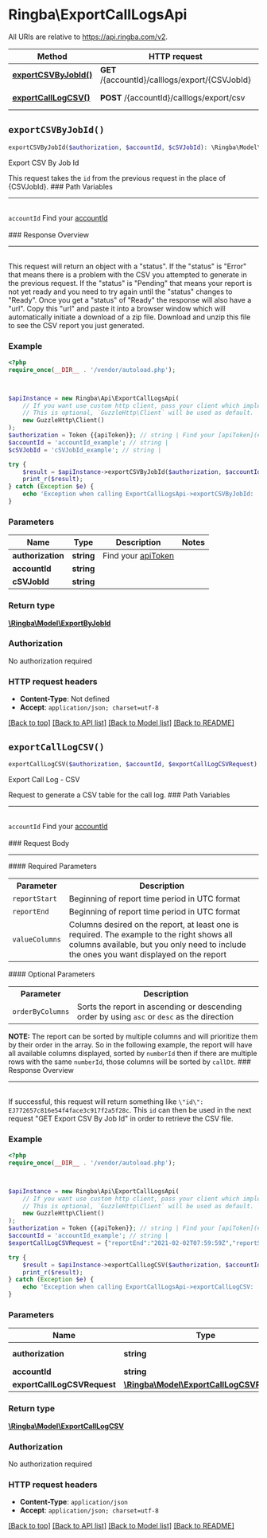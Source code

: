 # Ringba\ExportCallLogsApi

All URIs are relative to https://api.ringba.com/v2.

Method | HTTP request | Description
------------- | ------------- | -------------
[**exportCSVByJobId()**](ExportCallLogsApi.md#exportCSVByJobId) | **GET** /{accountId}/calllogs/export/{CSVJobId} | Export CSV By Job Id
[**exportCallLogCSV()**](ExportCallLogsApi.md#exportCallLogCSV) | **POST** /{accountId}/calllogs/export/csv | Export Call Log - CSV


## `exportCSVByJobId()`

```php
exportCSVByJobId($authorization, $accountId, $cSVJobId): \Ringba\Model\ExportByJobId
```

Export CSV By Job Id

This request takes the `id` from the previous request in the place of {CSVJobId}.   ### Path Variables <hr> <br>  ``accountId`` Find your [accountId](#get-your-account-information) <br> <br>  ### Response Overview <hr> <br>  This request will return an object with a \"status\". If the \"status\" is \"Error\" that means there is a problem with the CSV you attempted to generate in the previous request. If the \"status\" is \"Pending\" that means your report is not yet ready and you need to try again until the \"status\" changes to \"Ready\". Once you get a \"status\" of \"Ready\" the response will also have a \"url\". Copy this \"url\" and paste it into a browser window which will automatically initiate a download of a zip file. Download and unzip this file to see the CSV report you just generated.

### Example

```php
<?php
require_once(__DIR__ . '/vendor/autoload.php');



$apiInstance = new Ringba\Api\ExportCallLogsApi(
    // If you want use custom http client, pass your client which implements `GuzzleHttp\ClientInterface`.
    // This is optional, `GuzzleHttp\Client` will be used as default.
    new GuzzleHttp\Client()
);
$authorization = Token {{apiToken}}; // string | Find your [apiToken](#get-or-create-api-token)
$accountId = 'accountId_example'; // string | 
$cSVJobId = 'cSVJobId_example'; // string | 

try {
    $result = $apiInstance->exportCSVByJobId($authorization, $accountId, $cSVJobId);
    print_r($result);
} catch (Exception $e) {
    echo 'Exception when calling ExportCallLogsApi->exportCSVByJobId: ', $e->getMessage(), PHP_EOL;
}
```

### Parameters

Name | Type | Description  | Notes
------------- | ------------- | ------------- | -------------
 **authorization** | **string**| Find your [apiToken](#get-or-create-api-token) |
 **accountId** | **string**|  |
 **cSVJobId** | **string**|  |

### Return type

[**\Ringba\Model\ExportByJobId**](../Model/ExportByJobId.md)

### Authorization

No authorization required

### HTTP request headers

- **Content-Type**: Not defined
- **Accept**: `application/json; charset=utf-8`

[[Back to top]](#) [[Back to API list]](../../README.md#endpoints)
[[Back to Model list]](../../README.md#models)
[[Back to README]](../../README.md)

## `exportCallLogCSV()`

```php
exportCallLogCSV($authorization, $accountId, $exportCallLogCSVRequest): \Ringba\Model\ExportCallLogCSV
```

Export Call Log - CSV

Request to generate a CSV table for the call log.   ### Path Variables <hr> <br>  ``accountId`` Find your [accountId](#get-your-account-information) <br> <br>  ### Request Body <hr>  #### Required Parameters <table>     <tr>         <th>Parameter</th>         <th>Description</th>     </tr>     <tr>         <td><code>reportStart</code></td>         <td>Beginning of report time period in UTC format</td>     </tr>     <tr>         <td><code>reportEnd</code></td>         <td>Beginning of report time period in UTC format</td>     </tr>     <tr>         <td><code>valueColumns</code></td>         <td>Columns desired on the report, at least one is required. The example to the right shows all columns available, but you only need to include the ones you want displayed on the report</td>     </tr> </table>  #### Optional Parameters <table>     <tr>         <th>Parameter</th>         <th>Description</th>     </tr>     <tr>         <td><code>orderByColumns</code></td>         <td>Sorts the report in ascending or descending order by using `asc` or `desc` as the direction</td>     </tr> </table>  __NOTE:__ The report can be sorted by multiple columns and will prioritize them by their order in the array. So in the following example, the report will have all available columns displayed, sorted by `numberId` then if there are multiple rows with the same `numberId`, those columns will be sorted by `callDt`.  ### Response Overview <hr> <br>  If successful, this request will return something like `\"id\": EJ772657c816e54f4face3c917f2a5f28c`. This `id` can then be used in the next request \"GET Export CSV By Job Id\" in order to retrieve the CSV file.

### Example

```php
<?php
require_once(__DIR__ . '/vendor/autoload.php');



$apiInstance = new Ringba\Api\ExportCallLogsApi(
    // If you want use custom http client, pass your client which implements `GuzzleHttp\ClientInterface`.
    // This is optional, `GuzzleHttp\Client` will be used as default.
    new GuzzleHttp\Client()
);
$authorization = Token {{apiToken}}; // string | Find your [apiToken](#get-or-create-api-token)
$accountId = 'accountId_example'; // string | 
$exportCallLogCSVRequest = {"reportEnd":"2021-02-02T07:59:59Z","reportStart":"2021-02-01T08:00:00Z","orderByColumns":[{"column":"numberId","direction":"desc"},{"column":"callDt","direction":"desc"}],"valueColumns":[{"column":"campaignName"},{"column":"publisherName"},{"column":"targetName"},{"column":"targetNumber"},{"column":"buyer"},{"column":"targetGroupName"},{"column":"campaignId"},{"column":"publisherId"},{"column":"publisherSubId"},{"column":"targetId"},{"column":"targetSubId"},{"column":"buyerId"},{"column":"targetBuyerSubId"},{"column":"targetGroupId"},{"column":"inboundCallId"},{"column":"callDt"},{"column":"inboundPhoneNumber"},{"column":"number"},{"column":"numberId"},{"column":"callCompletedDt"},{"column":"callConnectionDt"},{"column":"endCallSource"},{"column":"hasConnected"},{"column":"isIncomplete"},{"column":"hasRecording"},{"column":"isLive"},{"column":"recordingUrl"},{"column":"isFromNumberPool"},{"column":"numberPoolId"},{"column":"numberPoolName"},{"column":"timeToCallInSeconds"},{"column":"callLengthInSeconds"},{"column":"connectedCallLengthInSeconds"},{"column":"timeToConnectInSeconds"},{"column":"noPayoutReason"},{"column":"noConversionReason"},{"column":"blockReason"},{"column":"incompleteCallReason"},{"column":"offlineConversionUploaded"},{"column":"hasPayout"},{"column":"isDuplicate"},{"column":"hasPreviouslyConnected"},{"column":"hasConverted"},{"column":"wasBlocked"},{"column":"convAdjustmentsApprovedAmount"},{"column":"conversionAmount"},{"column":"profitNet"},{"column":"profitGross"},{"column":"payoutAmount"},{"column":"hasVoiceMail"},{"column":"totalCost"},{"column":"telcoCost"},{"column":"wasConversionAdjusted"},{"column":"conversionAdjustedCalls"},{"column":"wasPayoutAdjusted"},{"column":"hasAnnotations"},{"column":"convAdjustmentsRejectedCount"},{"column":"convAdjustmentRequestCount"},{"column":"convAdjustmentsApproved"},{"column":"tcpaCount"},{"column":"wasBlockedByTCPA"},{"column":"tcpaCost"},{"column":"dataEnrichmentCount"},{"column":"icpCost"},{"column":"ivrDepth"},{"column":"pingSuccessCount"},{"column":"pingFailCount"},{"column":"pingTotalBidAmount"},{"column":"pingDynamicCallLengthInSeconds"},{"column":"avgPingTreeBidAmount"},{"column":"winningBid"},{"column":"winningBidCallAccepted"},{"column":"winningBidCallRejected"}]}; // \Ringba\Model\ExportCallLogCSVRequest | 

try {
    $result = $apiInstance->exportCallLogCSV($authorization, $accountId, $exportCallLogCSVRequest);
    print_r($result);
} catch (Exception $e) {
    echo 'Exception when calling ExportCallLogsApi->exportCallLogCSV: ', $e->getMessage(), PHP_EOL;
}
```

### Parameters

Name | Type | Description  | Notes
------------- | ------------- | ------------- | -------------
 **authorization** | **string**| Find your [apiToken](#get-or-create-api-token) |
 **accountId** | **string**|  |
 **exportCallLogCSVRequest** | [**\Ringba\Model\ExportCallLogCSVRequest**](../Model/ExportCallLogCSVRequest.md)|  |

### Return type

[**\Ringba\Model\ExportCallLogCSV**](../Model/ExportCallLogCSV.md)

### Authorization

No authorization required

### HTTP request headers

- **Content-Type**: `application/json`
- **Accept**: `application/json; charset=utf-8`

[[Back to top]](#) [[Back to API list]](../../README.md#endpoints)
[[Back to Model list]](../../README.md#models)
[[Back to README]](../../README.md)

